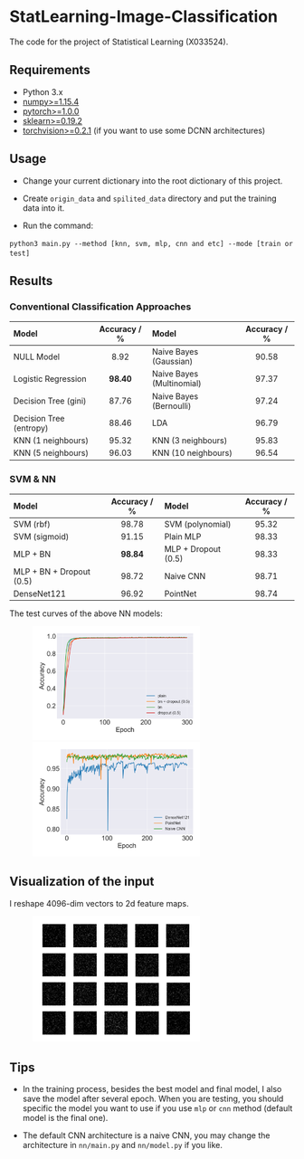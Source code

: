 # StatLearning-Image-Classification

The code for the project of Statistical Learning (X033524).

## Requirements

* Python 3.x
* [numpy>=1.15.4](http://www.numpy.org/)
* [pytorch>=1.0.0](http://pytorch.org/)
* [sklearn>=0.19.2](http://scikit-learn.org/stable/index.html)
* [torchvision>=0.2.1](http://pytorch.org/) (if you want to use some DCNN architectures)

## Usage

* Change your current dictionary into the root dictionary of this project.

* Create `origin_data` and `spilited_data` directory and put the training data into it.

* Run the command:

`python3 main.py --method [knn, svm, mlp, cnn and etc] --mode [train or test]`

## Results

### Conventional Classification Approaches

| Model | Accuracy / % | Model | Accuracy / % |
| :---- |:------------:| :---- |:------------:|
| NULL Model | 8.92 | Naive Bayes (Gaussian) | 90.58 |
| Logistic Regression | **98.40** | Naive Bayes (Multinomial) | 97.37 |
| Decision Tree (gini) | 87.76 | Naive Bayes (Bernoulli) | 97.24 |
| Decision Tree (entropy) | 88.46 | LDA | 96.79 |
| KNN (1 neighbours) | 95.32 | KNN (3 neighbours) | 95.83 |
| KNN (5 neighbours) | 96.03 | KNN (10 neighbours) | 96.54 |

### SVM & NN

| Model | Accuracy / % | Model | Accuracy / % |
| :---- |:------------:| :---- |:------------:|
| SVM (rbf) | 98.78 | SVM (polynomial) | 95.32 |
| SVM (sigmoid) | 91.15 | Plain MLP | 98.33 |
| MLP + BN | **98.84** | MLP + Dropout (0.5) | 98.33 |
| MLP + BN + Dropout (0.5) | 98.72 | Naive CNN | 98.71 |
| DenseNet121 | 96.92 | PointNet | 98.74 |

The test curves of the above NN models:

<figure class="half">
    <img src="./figures/mlp_accuracy.png" width="70%">
    <img src="./figures/cnn_accuracy.png" width="70%">
</figure>

## Visualization of the input

I reshape 4096-dim vectors to 2d feature maps.

<figure class="half">
    <img src="./figures/demo.png" width="70%">
</figure>

## Tips

* In the training process, besides the best model and final model, I also save the model after several epoch. When you are testing, you should specific the model you want to use if you use `mlp` or `cnn` method (default model is the final one).

* The default CNN architecture is a naive CNN, you may change the architecture in `nn/main.py` and `nn/model.py` if you like.
